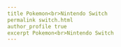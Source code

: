 ```yaml
---
title Pokemon<br>Nintendo Switch
permalink switch.html
author_profile true
excerpt Pokemon<br>Nintendo Switch
---
```


